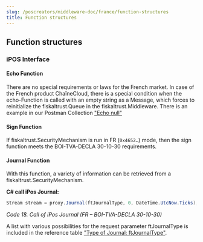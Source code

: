 ```yaml
---
slug: /poscreators/middleware-doc/france/function-structures
title: Function structures
---
```


## Function structures

### iPOS Interface

#### Echo Function

There are no special requirements or laws for the French market.
In case of the French product ChaîneCloud, there is a special condition when the echo-Function is called with an empty string as a Message, which forces to reinitialize the fiskaltrust.Queue in the fiskaltrust.Middleware.
There is an example in our Postman Collection ["Echo null"](https://middleware-samples.docs.fiskaltrust.cloud/#a6bcafe6-08e1-49a9-b10e-725d1404365e)

#### Sign Function

If fiskaltrust.SecurityMechanism is run in FR (`0x4652…`) mode, then the sign function meets the BOI-TVA-DECLA 30-10-30 requirements.

#### Journal Function

With this function, a variety of information can be retrieved from a fiskaltrust.SecurityMechanism.

**C# call iPos Journal:**
```cs
Stream stream = proxy.Journal(ftJournalType, 0, DateTime.UtcNow.Ticks);
```

<span id="_Toc527986842" class="anchor"></span>*Code 18. Call of iPos Journal (FR – BOI-TVA-DECLA 30-10-30)*

A list with various possibilities for the request parameter ftJournalType is included in the reference table ["Type of Journal: ftJournalType"](../reference-tables/reference-tables.md#t-type-of-journal-ftjournaltype-160).
